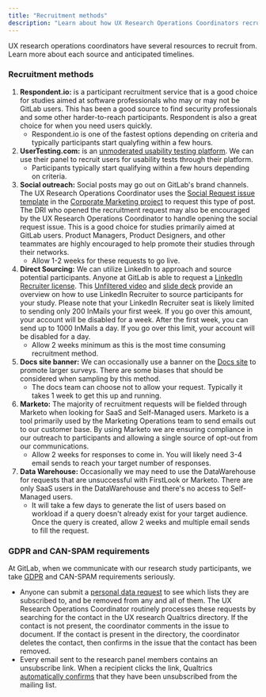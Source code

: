 ```yaml
---
title: "Recruitment methods"
description: "Learn about how UX Research Operations Coordinators recruit"
---
```


UX research operations coordinators have several resources to recruit from. Learn more about each source and anticipated timelines.

### Recruitment methods

1. **Respondent.io:** is a participant recruitment service that is a good choice for studies aimed at software professionals who may or may not be GitLab users. This has been a good source to find security professionals and some other harder-to-reach participants. Respondent is also a great choice for when you need users quickly.
    - Respondent.io is one of the fastest options depending on criteria and typically participants start qualyfing within a few hours.
1. **UserTesting.com:** is an [unmoderated usability testing platform](/handbook/product/ux/ux-research/unmoderated-testing/). We can use their panel to recruit users for usability tests through their platform.
    - Participants typically start qualifying within a few hours depending on criteria.
1. **Social outreach:** Social posts may go out on GitLab's brand channels. The UX Research Operations Coordinator uses the [Social Request issue template](https://gitlab.com/gitlab-com/marketing/corporate_marketing/corporate-marketing/-/blob/master/.gitlab/issue_templates/social-general-request.md?ref_type=heads) in the [Corporate Marketing project](https://gitlab.com/gitlab-com/marketing/corporate_marketing/corporate-marketing) to request this type of post. The DRI who opened the recruitment request may also be encouraged by the UX Research Operations Coordinator to handle opening the social request issue. This is a good choice for studies primarily aimed at GitLab users. Product Managers, Product Designers, and other teammates are highly encouraged to help promote their studies through their networks.
    - Allow 1-2 weeks for these requests to go live.
1. **Direct Sourcing:** We can utilize LinkedIn to approach and source potential participants. Anyone at GitLab is able to request a [LinkedIn Recruiter license](/handbook/hiring/sourcing/#upgrading-your-linkedin-account). This [Unfiltered video](https://youtu.be/rc2IX1e2sQ8) and [slide deck](https://docs.google.com/presentation/d/1LI9qXLRQSnikPiHztDQBapGrDn5Nimsf-K8g1r3j9Do/edit#slide=id.g29a70c6c35_0_68) provide an overview on how to use LinkedIn Recruiter to source participants for your study. Please note that your LinkedIn Recruiter seat is likely limited to sending only 200 InMails your first week. If you go over this amount, your account will be disabled for a week. After the first week, you can send up to 1000 InMails a day. If you go over this limit, your account will be disabled for a day.
    - Allow 2 weeks minimum as this is the most time consuming recruitment method.
1. **Docs site banner:** We can occasionally use a banner on the [Docs site](https://docs.gitlab.com/) to promote larger surveys. There are some biases that should be considered when sampling by this method.
    - The docs team can choose not to allow your request. Typically it takes 1 week to get this up and running.
1. **Marketo:** The majority of recruitment requests will be fielded through Marketo when looking for SaaS and Self-Managed users. Marketo is a tool primarily used by the Marketing Operations team to send emails out to our customer base. By using Marketo we are ensuring compliance in our outreach to participants and allowing a single source of opt-out from our communications.
    - Allow 2 weeks for responses to come in. You will likely need 3-4 email sends to reach your target number of responses.
1. **Data Warehouse:** Occasionally we may need to use the DataWarehouse for requests that are unsuccessful with FirstLook or Marketo. There are only SaaS users in the DataWarehouse and there's no access to Self-Managed users.
    - It will take a few days to generate the list of users based on workload if a query doesn't already exist for your target audience. Once the query is created, allow 2 weeks and multiple email sends to fill the request.

### GDPR and CAN-SPAM requirements

At GitLab, when we communicate with our research study participants, we take [GDPR](https://about.gitlab.com/gdpr/) and CAN-SPAM requirements seriously.

- Anyone can submit a [personal data request](https://support.gitlab.io/account-deletion/) to see which lists they are subscribed to, and be removed from any and all of them. The UX Research Operations Coordinator routinely processes these requests by searching for the contact in the UX research Qualtrics directory. If the contact is not present, the coordinator comments in the issue to document. If the contact is present in the directory, the coordinator deletes the contact, then confirms in the issue that the contact has been removed.
- Every email sent to the research panel members contains an unsubscribe link. When a recipient clicks the link, Qualtrics [automatically confirms](https://www.qualtrics.com/support/survey-platform/distributions-module/email-distribution/emails-overview/#UsingTheOptOutLink) that they have been unsubscribed from the mailing list.
